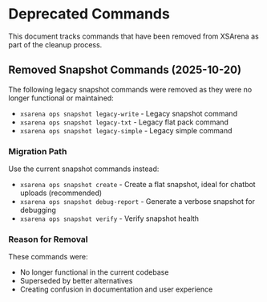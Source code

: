 # Deprecated Commands

This document tracks commands that have been removed from XSArena as part of the cleanup process.

## Removed Snapshot Commands (2025-10-20)

The following legacy snapshot commands were removed as they were no longer functional or maintained:

- `xsarena ops snapshot legacy-write` - Legacy snapshot command
- `xsarena ops snapshot legacy-txt` - Legacy flat pack command
- `xsarena ops snapshot legacy-simple` - Legacy simple command

### Migration Path

Use the current snapshot commands instead:

- `xsarena ops snapshot create` - Create a flat snapshot, ideal for chatbot uploads (recommended)
- `xsarena ops snapshot debug-report` - Generate a verbose snapshot for debugging
- `xsarena ops snapshot verify` - Verify snapshot health

### Reason for Removal

These commands were:
- No longer functional in the current codebase
- Superseded by better alternatives
- Creating confusion in documentation and user experience
